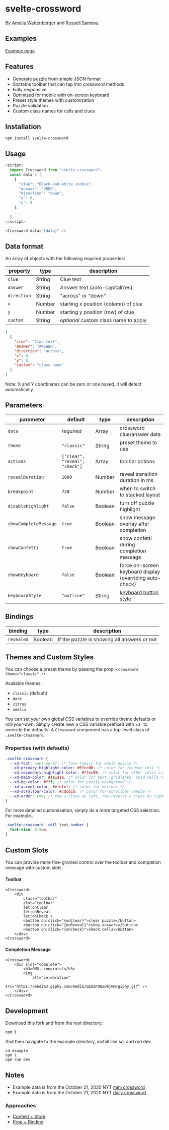 # svelte-crossword

By [Amelia Wattenberger](https://twitter.com/wattenberger) and [Russell Samora](https://twitter.com/russellviz).

## Examples

[Example page](https://russellsamora.github.io/svelte-crossword)

## Features

- Generate puzzle from simple JSON format
- Slottable toolbar that can tap into crossword methods
- Fully responsive
- Optimized for mobile with on-screen keyboard
- Preset style themes with customization
- Puzzle validation
- Custom class names for cells and clues

## Installation

`npm install svelte-crossword`

## Usage

```javascript
<script>
  import Crossword from "svelte-crossword";
  const data = [
    {
      "clue": "Black-and-white cookie",
      "answer": "OREO",
      "direction": "down",
      "x": 0,
      "y": 0
    },
    ...
  ]
</script>

<Crossword data="{data}" />
```

## Data format

An array of objects with the following required properties:

| property    | type   | description                           |
| ----------- | ------ | ------------------------------------- |
| `clue`      | String | Clue text                             |
| `answer`    | String | Answer text (auto-capitalizes)        |
| `direction` | String | "across" or "down"                    |
| `x`         | Number | starting x position (column) of clue  |
| `y`         | Number | starting y position (row) of clue     |
| `custom`    | String | _optional_ custom class name to apply |

```json
[
  {
    "clue": "Clue text",
    "answer": "ANSWER",
    "direction": "across",
    "x": 0,
    "y": 0,
    "custom": "class-name"
  }
]
```

Note: X and Y coordinates can be zero or one based, it will detect automatically.

## Parameters

| parameter             | default                        | type    | description                                                                         |
| --------------------- | ------------------------------ | ------- | ----------------------------------------------------------------------------------- |
| `data`                | _required_                     | Array   | crossword clue/answer data                                                          |
| `theme`               | `"classic"`                    | String  | preset theme to use                                                                 |
| `actions`             | `["clear", "reveal", "check"]` | Array   | toolbar actions                                                                     |
| `revealDuration`      | `1000`                         | Number  | reveal transition duration in ms                                                    |
| `breakpoint`          | `720`                          | Number  | when to switch to stacked layout                                                    |
| `disableHighlight`    | `false`                        | Boolean | turn off puzzle highlight                                                           |
| `showCompleteMessage` | `true`                         | Boolean | show message overlay after completion                                               |
| `showConfetti`        | `true`                         | Boolean | show confetti during completion message                                             |
| `showKeyboard`        | `false`                        | Boolean | force on-screen keyboard display (overriding auto-check)                            |
| `keyboardStyle`       | `"outline"`                    | String  | [keyboard button style](https://github.com/russellsamora/svelte-keyboard#style) |

## Bindings

| binding    | type    | description                                 |
| ---------- | ------- | ------------------------------------------- |
| `revealed` | Boolean | If the puzzle is showing all answers or not |

## Themes and Custom Styles

You can choose a preset theme by passing the prop:
`<Crossword theme="classic" />`

Available themes:

- `classic` (default)
- `dark`
- `citrus`
- `amelia`

You can set your own global CSS variables to override theme defaults or roll-your-own. Simply create new a CSS variable prefixed with `xd-` to override the defaults. A `Crossword` component has a top-level class of `.svelte-crossword`.

### Properties (with defaults)

```css
.svelte-crossword {
  --xd-font: sans-serif; /* font-family for whole puzzle */
  --xd-primary-highlight-color: #ffcc00; /* color for focused cell */
  --xd-secondary-highlight-color: #ffec99; /* color for other cells in current clue */
  --xd-main-color: #1a1a1a; /* color for text, gridlines, void cells */
  --xd-bg-color: #fff; /* color for puzzle background */
  --xd-accent-color: #efefef; /* color for buttons */
  --xd-scrollbar-color: #cdcdcd; /* color for scrollbar handle */
  --xd-order: row; /* row = clues on left, row-reverse = clues on right  */
}
```

For more detailed customization, simply do a more targeted CSS selection. For example...

```css
.svelte-crossword .cell text.number {
  font-size: 0.5em;
}
```

## Custom Slots

You can provide more fine-grained control over the toolbar and completion message with custom slots.

#### Toolbar

```svelte
<Crossword>
	<div
		class="toolbar"
		slot="toolbar"
		let:onClear
		let:onReveal
		let:onCheck >
		<button on:click="{onClear}">clear puzzle</button>
		<button on:click="{onReveal}">show answers</button>
		<button on:click="{onCheck}">check cells</button>
	</div>
<Crossword>
```

#### Completion Message

```svelte
<Crossword>
	<div slot="complete">
		<h3>OMG, congrats!</h3>
		<img
			alt="celebration"
			src="https://media3.giphy.com/media/QpOZPQQ2wbjOM/giphy.gif" />
	</div>
</Crossword>
```

## Development

Download this fork and from the root directory:

```
npm i
```

And then navigate to the example directory, install like so, and run dev.

```
cd example
npm i
npm run dev
```

## Notes

- Example data is from the October 21, 2020 NYT [mini crossword](https://www.nytimes.com/crosswords/game/mini/2020/10/21)
- Example data is from the October 21, 2020 NYT [daily crossword](https://www.nytimes.com/crosswords/game/daily/2020/10/21)

### Approaches

- [Context + Store](https://svelte.dev/repl/cb193342ca4e4d43af66b5c14167d117?version=3.29.0)
- [Prop + Binding](https://svelte.dev/repl/aa9159dabc8a40e48c1f6fad3a083e9e?version=3.29.0)
